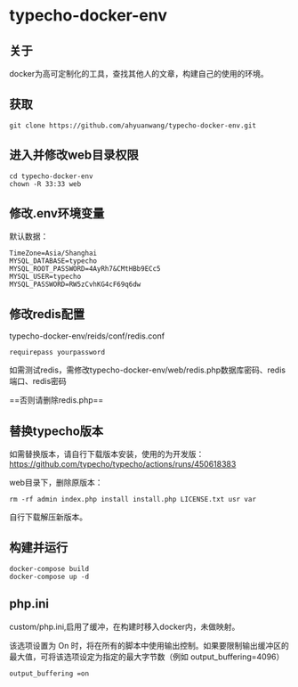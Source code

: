 # typecho-docker-env

## 关于

docker为高可定制化的工具，查找其他人的文章，构建自己的使用的环境。

## 获取

``` shell
git clone https://github.com/ahyuanwang/typecho-docker-env.git
```

## 进入并修改web目录权限

``` shell
cd typecho-docker-env
chown -R 33:33 web
```

## 修改.env环境变量

默认数据：

```
TimeZone=Asia/Shanghai
MYSQL_DATABASE=typecho
MYSQL_ROOT_PASSWORD=4AyRh7&CMtHBb9ECc5
MYSQL_USER=typecho
MYSQL_PASSWORD=RW5zCvhKG4cF69q6dw
```

## 修改redis配置

typecho-docker-env/reids/conf/redis.conf

```
requirepass yourpassword
```

如需测试redis，需修改typecho-docker-env/web/redis.php数据库密码、redis端口、redis密码

==否则请删除redis.php==

## 替换typecho版本

如需替换版本，请自行下载版本安装，使用的为开发版：https://github.com/typecho/typecho/actions/runs/450618383

web目录下，删除原版本：

```
rm -rf admin index.php install install.php LICENSE.txt usr var
```

自行下载解压新版本。

## 构建并运行

```
docker-compose build
docker-compose up -d
```

## php.ini

custom/php.ini,启用了缓冲，在构建时移入docker内，未做映射。

该选项设置为 On 时，将在所有的脚本中使用输出控制。如果要限制输出缓冲区的最大值，可将该选项设定为指定的最大字节数（例如 output_buffering=4096）

```
output_buffering =on
```

